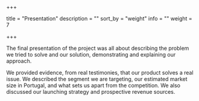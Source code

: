 +++

title = "Presentation"
description = ""
sort_by = "weight"
info = ""
weight = 7

+++

The final presentation of the project was all about describing the problem
we tried to solve and our solution, demonstrating and explaining our approach.

We provided evidence, from real testimonies, that our product solves a
real issue. We described the segment we are targeting, our estimated
market size in Portugal, and what sets us apart from the competition.
We also discussed our launching strategy and prospective revenue sources.
